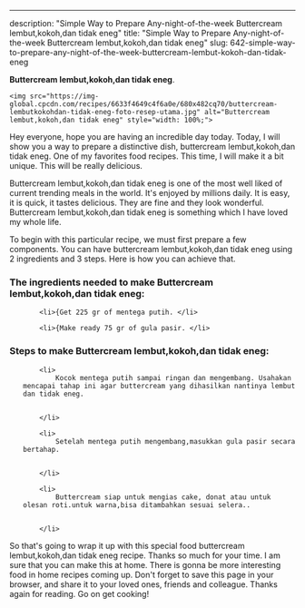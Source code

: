 ---
description: "Simple Way to Prepare Any-night-of-the-week Buttercream lembut,kokoh,dan tidak eneg"
title: "Simple Way to Prepare Any-night-of-the-week Buttercream lembut,kokoh,dan tidak eneg"
slug: 642-simple-way-to-prepare-any-night-of-the-week-buttercream-lembut-kokoh-dan-tidak-eneg

<p>
	<strong>Buttercream lembut,kokoh,dan tidak eneg</strong>. 
	
</p>
<p>
	
	<img src="https://img-global.cpcdn.com/recipes/6633f4649c4f6a0e/680x482cq70/buttercream-lembutkokohdan-tidak-eneg-foto-resep-utama.jpg" alt="Buttercream lembut,kokoh,dan tidak eneg" style="width: 100%;">
	
	
</p>
<p>
	Hey everyone, hope you are having an incredible day today. Today, I will show you a way to prepare a distinctive dish, buttercream lembut,kokoh,dan tidak eneg. One of my favorites food recipes. This time, I will make it a bit unique. This will be really delicious.
</p>
	
<p>
	Buttercream lembut,kokoh,dan tidak eneg is one of the most well liked of current trending meals in the world. It's enjoyed by millions daily. It is easy, it is quick, it tastes delicious. They are fine and they look wonderful. Buttercream lembut,kokoh,dan tidak eneg is something which I have loved my whole life.
</p>
<p>
	
</p>

<p>
To begin with this particular recipe, we must first prepare a few components. You can have buttercream lembut,kokoh,dan tidak eneg using 2 ingredients and 3 steps. Here is how you can achieve that.
</p>

<h3>The ingredients needed to make Buttercream lembut,kokoh,dan tidak eneg:</h3>

<ol>
	
		<li>{Get 225 gr of mentega putih. </li>
	
		<li>{Make ready 75 gr of gula pasir. </li>
	
</ol>
<p>
	
</p>

<h3>Steps to make Buttercream lembut,kokoh,dan tidak eneg:</h3>

<ol>
	
		<li>
			Kocok mentega putih sampai ringan dan mengembang. Usahakan mencapai tahap ini agar buttercream yang dihasilkan nantinya lembut dan tidak eneg.
			
			
		</li>
	
		<li>
			Setelah mentega putih mengembang,masukkan gula pasir secara bertahap.
			
			
		</li>
	
		<li>
			Buttercream siap untuk mengias cake, donat atau untuk olesan roti.untuk warna,bisa ditambahkan sesuai selera..
			
			
		</li>
	
</ol>

<p>
	
</p>

<p>
	So that's going to wrap it up with this special food buttercream lembut,kokoh,dan tidak eneg recipe. Thanks so much for your time. I am sure that you can make this at home. There is gonna be more interesting food in home recipes coming up. Don't forget to save this page in your browser, and share it to your loved ones, friends and colleague. Thanks again for reading. Go on get cooking!
</p>
